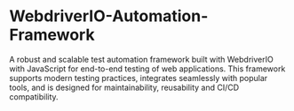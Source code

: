 # WebdriverIO-Automation-Framework
A robust and scalable test automation framework built with WebdriverIO with JavaScript for end-to-end testing of web applications. This framework supports modern testing practices, integrates seamlessly with popular tools, and is designed for maintainability, reusability and CI/CD compatibility.
